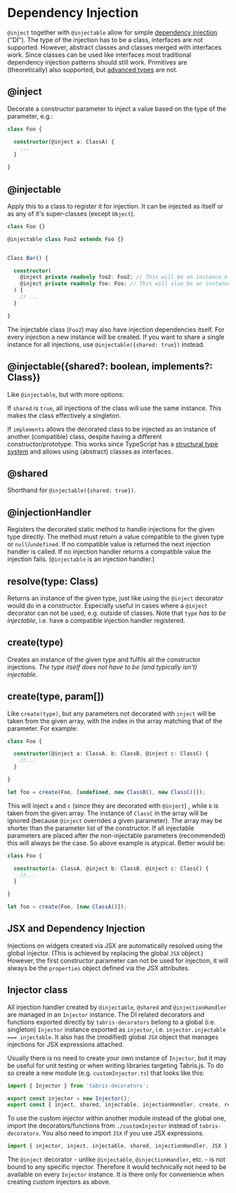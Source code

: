 # Dependency Injection

`@inject` together with `@injectable` allow for simple [dependency injection](https://en.wikipedia.org/wiki/Dependency_injection) ("DI"). The type of the injection has to be a class, interfaces are not supported. However, abstract classes and classes merged with interfaces work. Since classes can be used like interfaces most traditional dependency injection patterns should still work. Primitives are (theoretically) also supported, but [advanced types](http://www.typescriptlang.org/docs/handbook/advanced-types.html) are not.

## @inject

Decorate a constructor parameter to inject a value based on the type of the parameter, e.g.:

```ts
class Foo {

  constructor(@inject a: ClassA) {
    ...
  }

}
```

## @injectable

Apply this to a class to register it for injection. It can be injected as itself or as any of it's super-classes (except `Object`).

```ts
class Foo {}

@injectable class Foo2 extends Foo {}


Class Bar() {

  constructor(
    @inject private readonly foo2: Foo2; // This will be an instance of Foo2
    @inject private readonly foo: Foo; // This will also be an instance of Foo2
  ) {
    // ...
  }

}

```

The injectable class (`Foo2`) may also have injection dependencies itself. For every injection a new instance will be created. If you want to share a single instance for all injections, use `@injectable({shared: true})` instead.

## @injectable({shared?: boolean, implements?: Class})

Like `@injectable`, but with more options:

If `shared` is `true`, all injections of the class will use the same instance. This makes the class effectively a singleton.

If `implements` allows the decorated class to be injected as an instance of another (compatible) class, despite having a different constructor/prototype. This works since TypeScript has a [structural type system](http://www.typescriptlang.org/docs/handbook/type-compatibility.html) and allows using (abstract) classes as interfaces.

## @shared

Shorthand for `@injectable({shared: true})`.

## @injectionHandler

Registers the decorated static method to handle injections for the given type directly. The method must return a value compatible to the given type or `null`/`undefined`. If no compatible value is returned the next injection handler is called. If no injection handler returns a compatible value the injection fails. (`@injectable` is an injection handler.)

## resolve(type: Class)

Returns an instance of the given type, just like using the `@inject` decorator would do in a constructor. Especially useful in cases where a `@inject` decorator can not be used, e.g. outside of classes. Note that `type` *has to be injectable*, i.e. have a compatible injection handler registered.

## create(type)

Creates an instance of the given type and fulfils all the constructor injections. *The type itself does not have to be (and typically isn't) injectable*.

## create(type, param[])

Like `create(type)`, but any parameters not decorated with `inject` will be taken from the given array, with the index in the array matching that of the parameter. For example:

```ts
class Foo {

  constructor(@inject a: ClassA, b: ClassB, @inject c: ClassC) {
    //...
  }

}

let foo = create(Foo, [undefined, new ClassB(), new ClassC()]);
```

This will inject `a` and `c` (since they are decorated with `@inject`) , while `b` is taken from the given array. The instance of `ClassC` in the array will be ignored (because `@inject` overrides a given parameter). The array may be shorter than the parameter list of the constructor. If all injectable parameters are placed after the non-injectable parameters (recommended) this will always be the case. So above example is atypical. Better would be:

```ts
class Foo {

  constructor(a: ClassA, @inject b: ClassB, @inject c: ClassC) {
    //...
  }

}

let foo = create(Foo, [new ClassA()]);
```

## JSX and Dependency Injection

Injections on widgets created via JSX are automatically resolved using the global injector. (This is achieved by replacing the global `JSX` object.) However, the first constructor parameter can not be used for injection, it will always be the `properties` object defined via the JSX attributes.

## Injector class

All injection handler created by `@injectable`, `@shared` and `@injectionHandler` are managed in an `Injector` instance. The DI related decorators and functions exported directly by `tabris-decorators` belong to a global (i.e. singleton) `Injector` instance exported as `injector`, i.e. `injector.injectable === injectable`. It also has the (modified) global `JSX` object that manages injections for JSX expressions attached.

Usually there is no need to create your own instance of `Injector`, but it may be useful for unit testing or when writing libraries targeting Tabris.js.  To do so create a new module (e.g. `customInjector.ts`) that looks like this:

```ts
import { Injector } from 'tabris-decorators';

export const injector = new Injector();
export const { inject, shared, injectable, injectionHandler, create, resolve, JSX } = new Injector();
```
To use the custom injector within another module instead of the global one, import the decorators/functions from `./customInjector` instead of `tabris-decorators`. You also need to import `JSX` if you use JSX expressions.

```ts
import { injector, inject, injectable, shared, injectionHandler, JSX } from './customInjector';
```

The `@inject` decorator - unlike `@injectable`, `@injectionHandler`, etc. - is not bound to any specific injector. Therefore it would technically not need to be available on every `Injector` instance. It is there only for convenience when creating custom injectors as above.
